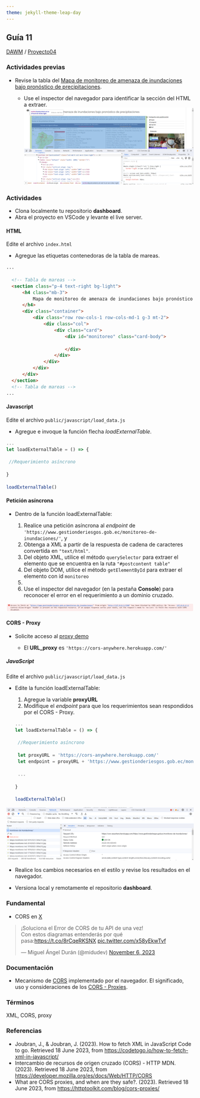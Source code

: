 ```yaml
---
theme: jekyll-theme-leap-day
---
```


## Guía 11

[DAWM](/DAWM/) / [Proyecto04](/DAWM/proyectos/2023/proyecto04)

### Actividades previas

* Revise la tabla del [Mapa de monitoreo de amenaza de inundaciones bajo pronóstico de precipitaciones](https://www.gestionderiesgos.gob.ec/monitoreo-de-inundaciones/).

	- Use el inspector del navegador para identificar la sección del HTML a extraer. 
  	![docs](imagenes/inspector_gestion.png)

 
### Actividades

* Clona localmente tu repositorio **dashboard**.
* Abra el proyecto en VSCode y levante el live server.

#### HTML

Edite el archivo `index.html`

* Agregue las etiquetas contenedoras de la tabla de mareas.

```html
...

  <!-- Tabla de mareas -->
  <section class="p-4 text-right bg-light">
      <h4 class="mb-3">
          Mapa de monitoreo de amenaza de inundaciones bajo pronóstico de precipitaciones
      </h4>
      <div class="container">
          <div class="row row-cols-1 row-cols-md-1 g-3 mt-2">
              <div class="col">
                  <div class="card">
                      <div id="monitoreo" class="card-body">
                          
                      </div>
                  </div>
              </div>
          </div>
      </div>
  </section>
  <!-- Tabla de mareas -->
...
```

#### Javascript

Edite el archivo `public/javascript/load_data.js`

* Agregue e invoque la función flecha _loadExternalTable_.

```typescript
... 
let loadExternalTable = () => {
  
 //Requerimiento asíncrono

}

loadExternalTable()
```

#### Petición asíncrona

* Dentro de la función loadExternalTable:
	
	1. Realice una petición asíncrona al _endpoint_ de `'https://www.gestionderiesgos.gob.ec/monitoreo-de-inundaciones/'`, y
	2. Obtenga a XML a partir de la respuesta de cadena de caracteres convertida en `"text/html"`. 
	3. Del objeto XML, utilice el método `querySelector` para extraer el elemento que se encuentra en la ruta `"#postcontent table"`
	4. Del objeto DOM, utilice el método `getElementById` para extraer el elemento con id `monitoreo`
	5. 
	6. Use el inspector del navegador (en la pestaña **Console**) para reconocer el error en el requerimiento a un dominio cruzado. 

![cors](imagenes/cors_gestion.png)


#### CORS - Proxy

* Solicite acceso al [proxy demo](https://cors-anywhere.herokuapp.com/corsdemo)


	+ El **URL_proxy** es `'https://cors-anywhere.herokuapp.com/'`

##### JavaScript

Edite el archivo `public/javascript/load_data.js`

* Edite la función loadExternalTable:
	
	1. Agregue la variable **proxyURL**
	2. Modifique el _endpoint_ para que los requerimientos sean respondidos por el CORS - Proxy.

	```typescript
	... 
	let loadExternalTable = () => {
	  
	 //Requerimiento asíncrono

	 let proxyURL = 'https://cors-anywhere.herokuapp.com/'
	 let endpoint = proxyURL + 'https://www.gestionderiesgos.gob.ec/monitoreo-de-inundaciones/'

	 ...

	}

	loadExternalTable()
	```

![proxygestion](imagenes/proxygestion.png)

* Realice los cambios necesarios en el estilo y revise los resultados en el navegador.

* Versiona local y remotamente el repositorio **dashboard**.


### Fundamental

* CORS en [X](https://twitter.com/midudev/status/1721516493995716680)

<blockquote class="twitter-tweet"><p lang="es" dir="ltr">¡Soluciona el Error de CORS de tu API de una vez!<br>Con estos diagramas entenderás por qué pasa:<a href="https://t.co/8rCqeRKSNX">https://t.co/8rCqeRKSNX</a> <a href="https://t.co/x58yEkwTvf">pic.twitter.com/x58yEkwTvf</a></p>&mdash; Miguel Ángel Durán (@midudev) <a href="https://twitter.com/midudev/status/1721516493995716680?ref_src=twsrc%5Etfw">November 6, 2023</a></blockquote> <script async src="https://platform.twitter.com/widgets.js" charset="utf-8"></script>

### Documentación

* Mecanismo de [CORS](https://developer.mozilla.org/es/docs/Web/HTTP/CORS) implementado por el navegador. El significado, uso y consideraciones de los [CORS - Proxies](https://httptoolkit.com/blog/cors-proxies/).

### Términos

XML, CORS, proxy

### Referencias

* Joubran, J., & Joubran, J. (2023). How to fetch XML in JavaScript  Code to go. Retrieved 18 June 2023, from https://codetogo.io/how-to-fetch-xml-in-javascript/
* Intercambio de recursos de origen cruzado (CORS) - HTTP MDN. (2023). Retrieved 18 June 2023, from https://developer.mozilla.org/es/docs/Web/HTTP/CORS
* What are CORS proxies, and when are they safe?. (2023). Retrieved 18 June 2023, from https://httptoolkit.com/blog/cors-proxies/